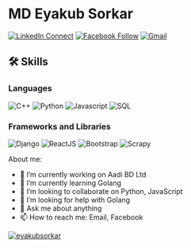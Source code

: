 # MD Eyakub Sorkar

[![LinkedIn Connect](https://img.shields.io/badge/%20-Connect-black?color=14171A&labelColor=212121&logo=linkedin&logoColor=ffffff)](https://www.linkedin.com/in/eyakub-sorkar/)
[![Facebook Follow](https://img.shields.io/badge/%20-Connect-black?color=14171A&labelColor=1976d2&logo=facebook&logoColor=ffffff)](https://www.facebook.com/mdes.mdes/)
[![Gmail](https://img.shields.io/badge/%20-Send%20Mail-black?color=14171A&labelColor=ef5350&logo=gmail&logoColor=ffffff)](mailto:eyakubsorkar@gmail.com?subject=From%20GitHub&body=Hi,%20there.%20Found%20you%20from%20GitHub.)


## 🛠️ Skills

### Languages

![C++](https://img.shields.io/badge/c++-%2300599C.svg?style=for-the-badge&logo=c%2B%2B&logoColor=white)
![Python](https://img.shields.io/badge/Python-3776AB?style=for-the-badge&logo=python&logoColor=white)
![Javascript](https://img.shields.io/badge/JavaScript-323330?style=for-the-badge&logo=javascript&logoColor=F7DF1E)
![SQL](https://img.shields.io/badge/sql-323330?style=for-the-badge&logo=postgresql&logoColor=F7DF1E)

### Frameworks and Libraries

![Django](https://img.shields.io/badge/django-%23092E20.svg?style=for-the-badge&logo=django&logoColor=white)
![ReactJS](https://img.shields.io/badge/react-%2320232a.svg?style=for-the-badge&logo=react&logoColor=%2361DAFB)
![Bootstrap](https://img.shields.io/badge/Bootstrap-563D7C?style=for-the-badge&logo=bootstrap&logoColor=white)
![Scrapy](https://img.shields.io/badge/Scrapy-323330?style=for-the-badge&logo=scrapy&logoColor=F7DF1E)

About me:

- 🔭 I’m currently working on Aadi BD Ltd
- 🌱 I’m currently learning Golang
- 👯 I’m looking to collaborate on Python, JavaScript
- 🤔 I’m looking for help with Golang
- 💬 Ask me about anything
- 📫 How to reach me: Email, Facebook


<a href="">
  <img align="center" src="https://github-readme-stats.vercel.app/api?username=eyakub&show_icons=true&theme=radical" alt="eyakubsorkar"/>
</a>
